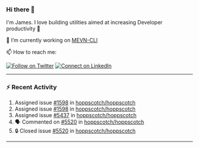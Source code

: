 ### Hi there 👋

I'm James. I love building utilities aimed at increasing Developer productivity :raised_hands: 

🔭 I’m currently working on [MEVN-CLI](https://github.com/madlabsinc/mevn-cli)

📫 How to reach me:

[![Follow on Twitter](https://img.shields.io/badge/--twitter?label=Twitter&logo=Twitter&style=social)](https://twitter.com/james_madhacks) [![Connect on LinkedIn](https://img.shields.io/badge/--linkedin?label=LinkedIn&logo=LinkedIn&style=social)](https://www.linkedin.com/in/jamesgeorge007)

---

### :zap: Recent Activity

<!--START_SECTION:activity-->
1.  Assigned issue [#1598](https://github.com/hoppscotch/hoppscotch/issues/1598) in [hoppscotch/hoppscotch](https://github.com/hoppscotch/hoppscotch)
2.  Assigned issue [#1598](https://github.com/hoppscotch/hoppscotch/issues/1598) in [hoppscotch/hoppscotch](https://github.com/hoppscotch/hoppscotch)
3.  Assigned issue [#5437](https://github.com/hoppscotch/hoppscotch/issues/5437) in [hoppscotch/hoppscotch](https://github.com/hoppscotch/hoppscotch)
4. 🗣 Commented on [#5520](https://github.com/hoppscotch/hoppscotch/issues/5520#issuecomment-3455696916) in [hoppscotch/hoppscotch](https://github.com/hoppscotch/hoppscotch)
5. 🔒 Closed issue [#5520](https://github.com/hoppscotch/hoppscotch/issues/5520) in [hoppscotch/hoppscotch](https://github.com/hoppscotch/hoppscotch)
<!--END_SECTION:activity-->

---

<!--
**jamesgeorge007/jamesgeorge007** is a ✨ _special_ ✨ repository because its `README.md` (this file) appears on your GitHub profile.

Here are some ideas to get you started:

- 🌱 I’m currently learning ...
- 👯 I’m looking to collaborate on ...
- 🤔 I’m looking for help with ...
- 💬 Ask me about ...
- 😄 Pronouns: ...
- ⚡ Fun fact: ...
-->
